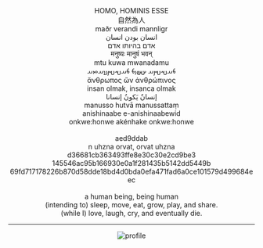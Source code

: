 <div align="center">
HOMO, HOMINIS ESSE<br>
自然為人<br>
maðr verandi mannligr<br>
انسان بودن انسان<br>
אדם בהיותו אדם<br>
मनुष्यः मानुषं भवन्<br>
mtu kuwa mwanadamu<br>
𐬨𐬀𐬱𐬫𐬀 𐬀𐬵𐬎𐬨 𐬨𐬀𐬱𐬫𐬯𐬀𐬙𐬀<br>
ἄνθρωπος ὤν ἀνθρώπινος<br>
insan olmak, insanca olmak<br>
إنسانٌ يَكونُ إنسانا<br>
manusso hutvā manussattaṃ<br>
anishinaabe e-anishinaabewid<br>
onkwe:honwe akénhake onkwe:honwe<br>
<br>
aed9ddab<br>
n uhzna orvat, orvat uhzna<br>
d36681cb363493ffe8e30c30e2cd9be3<br>
145546ac95b166930e0a1f281435b5142dd5449b<br>
69fd717178226b870d58dde18bd4d0bda0efa471fad6a0ce101579d499684eec<br>
<br>
a human being, being human<br>
(intending to) sleep, move, eat, grow, play, and share.<br>
(while I) love, laugh, cry, and eventually die.

---

![profile](http://github-profile-summary-cards.vercel.app/api/cards/profile-details?username=philoserf&theme=github)

